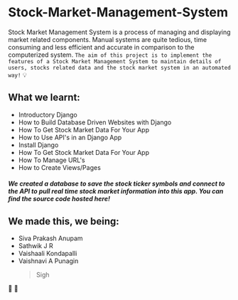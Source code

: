 # Stock-Market-Management-System
Stock Market Management System is a process of managing and displaying market related components. Manual systems are quite tedious, time consuming and less efficient and accurate in comparison to the computerized system.
```The aim of this project is to implement the features of a Stock Market Management System to maintain details of users, stocks related data and the stock market system in an automated way!```
:bulb:

## What we learnt:

- Introductory Django
- How to Build Database Driven Websites with Django
- How To Get Stock Market Data For Your App
- How to Use API's in an Django App
- Install Django
- How To Get Stock Market Data For Your App
- How To Manage URL's
- How to Create Views/Pages

##### We created a database to save the stock ticker symbols and connect to the API to pull real time stock market information into this app. You can find the source code hosted here!


## We made this, we being:

- Siva Prakash Anupam
- Sathwik J R
- Vaishaali Kondapalli
- Vaishnavi A Punagin
    >Sigh

:poop:
:shrug:
